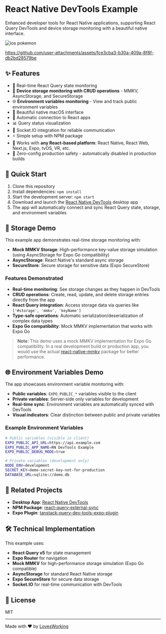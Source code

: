 # React Native DevTools Example

Enhanced developer tools for React Native applications, supporting React Query DevTools and device storage monitoring with a beautiful native interface.

![ios pokemon](https://github.com/user-attachments/assets/25ffb38c-2e41-4aa9-a3c7-6f74383a75fc)

https://github.com/user-attachments/assets/fce3cba3-b30a-409a-8f8f-db2bd28579be

## ✨ Features

- 🔄 Real-time React Query state monitoring
- 💾 **Device storage monitoring with CRUD operations** - MMKV, AsyncStorage, and SecureStorage
- 🌐 **Environment variables monitoring** - View and track public environment variables
- 🎨 Beautiful native macOS interface
- 🚀 Automatic connection to React apps
- 📊 Query status visualization
- 🔌 Socket.IO integration for reliable communication
- ⚡️ Simple setup with NPM package
- 📱 Works with **any React-based platform**: React Native, React Web, Next.js, Expo, tvOS, VR, etc.
- 🛑 Zero-config production safety - automatically disabled in production builds

## 🚀 Quick Start

1. Clone this repository
2. Install dependencies: `npm install`
3. Start the development server: `npm start`
4. Download and launch the [React Native DevTools](https://github.com/LovesWorking/rn-better-dev-tools) desktop app
5. The app will automatically connect and sync React Query state, storage, and environment variables

## 💾 Storage Demo

This example app demonstrates real-time storage monitoring with:

- **Mock MMKV Storage**: High-performance key-value storage simulation (using AsyncStorage for Expo Go compatibility)
- **AsyncStorage**: React Native's standard async storage
- **SecureStore**: Secure storage for sensitive data (Expo SecureStore)

### Features Demonstrated

- **Real-time monitoring**: See storage changes as they happen in DevTools
- **CRUD operations**: Create, read, update, and delete storage entries directly from the app
- **React Query integration**: Access storage data via queries like `['#storage', 'mmkv', 'keyName']`
- **Type-safe operations**: Automatic serialization/deserialization of complex data types
- **Expo Go compatibility**: Mock MMKV implementation that works with Expo Go

> **Note**: This demo uses a mock MMKV implementation for Expo Go compatibility. In a real development build or production app, you would use the actual [react-native-mmkv](https://github.com/mrousavy/react-native-mmkv) package for better performance.

## 🌐 Environment Variables Demo

The app showcases environment variable monitoring with:

- **Public variables**: `EXPO_PUBLIC_*` variables visible to the client
- **Private variables**: Server-side only variables for development
- **Real-time sync**: Environment variables are automatically synced with DevTools
- **Visual indicators**: Clear distinction between public and private variables

### Example Environment Variables

```bash
# Public variables (visible in client)
EXPO_PUBLIC_API_URL=https://api.example.com
EXPO_PUBLIC_APP_NAME=RN DevTools Example
EXPO_PUBLIC_DEBUG_MODE=true

# Private variables (development only)
NODE_ENV=development
SECRET_KEY=demo-secret-key-not-for-production
DATABASE_URL=sqlite://demo.db
```

## 📱 Related Projects

- **Desktop App**: [React Native DevTools](https://github.com/LovesWorking/rn-better-dev-tools)
- **NPM Package**: [react-query-external-sync](https://www.npmjs.com/package/react-query-external-sync)
- **Expo Plugin**: [tanstack-query-dev-tools-expo-plugin](https://github.com/LovesWorking/tanstack-query-dev-tools-expo-plugin)

## 🛠️ Technical Implementation

This example uses:

- **React Query v5** for state management
- **Expo Router** for navigation
- **Mock MMKV** for high-performance storage simulation (Expo Go compatible)
- **AsyncStorage** for standard React Native storage
- **Expo SecureStore** for secure data storage
- **Socket.IO** for real-time communication with DevTools

## 📄 License

MIT

---

Made with ❤️ by [LovesWorking](https://github.com/LovesWorking)
